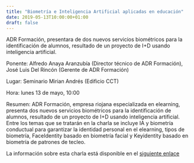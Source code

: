 ```yaml
---
title: "Biometría e Inteligencia Artificial aplicadas en educación"
date: 2019-05-13T10:00:00+01:00
draft: false
---
```

ADR Formación, presentara de  dos nuevos servicios biométricos para la identificación de alumnos, resultado de un proyecto de I+D usando inteligencia artificial.

<!--more-->
Ponente: Alfredo Anaya Aranzubía (Director técnico de ADR Formación), José Luis Del Rincón (Gerente de ADR Formación)

Lugar: Seminario Mirian Andrés (Edificio CCT)

Hora: lunes 13 de mayo, 10:00

Resumen: ADR Formación, empresa riojana especializada en elearning, presenta dos nuevos servicios biométricos para la identificación de alumnos, resultado de un proyecto de I+D usando inteligencia artificial. Entre los temas que se tratarán en la charla se incluye IA y biometría conductual para garantizar la identidad personal en el elearning, tipos de biometría, FaceIdentity basado en biometría facial y Keyidentity basado en biometría de patrones de tecleo.



La información sobre esta charla está disponible en el <a href="https://seminariomirianandres.unirioja.es/2019/05/13/biometria-e-inteligencia-artificial-aplicadas-en-educacion/">siguiente enlace</a>




